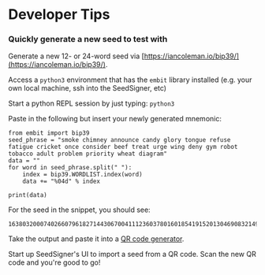 # Developer Tips

### Quickly generate a new seed to test with
Generate a new 12- or 24-word seed via [https://iancoleman.io/bip39/](https://iancoleman.io/bip39/).

Access a `python3` environment that has the `embit` library installed (e.g. your own local machine, ssh into the SeedSigner, etc)

Start a python REPL session by just typing: `python3`

Paste in the following but insert your newly generated mnemonic:
```
from embit import bip39
seed_phrase = "smoke chimney announce candy glory tongue refuse fatigue cricket once consider beef treat urge wing deny gym robot tobacco adult problem priority wheat diagram"
data = ""
for word in seed_phrase.split(" "):
    index = bip39.WORDLIST.index(word)
    data += "%04d" % index

print(data)
```

For the seed in the snippet, you should see:
```
163803200074026607961827144306700411123603780160185419152013046908321497181700301371136719990487
```

Take the output and paste it into a [QR code generator](https://www.the-qrcode-generator.com/).

Start up SeedSigner's UI to import a seed from a QR code. Scan the new QR code and you're good to go!
